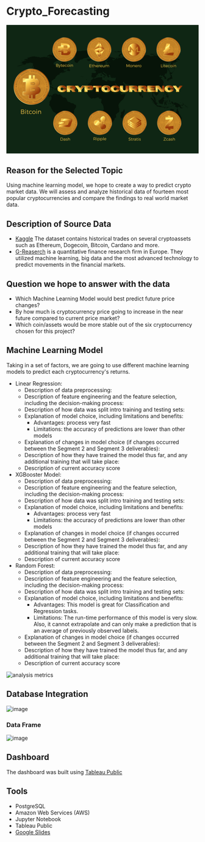 # Crypto_Forecasting
![](Images/cryptocurrency-6791069_1280.png)

## Reason for the Selected Topic
Using machine learning model, we hope to create a way to predict crypto market data. We will assess and analyze historical data of fourteen most popular cryptocurrencies and compare the findings to real world market data.

## Description of Source Data
- [Kaggle](https://www.kaggle.com/competitions/g-research-crypto-forecasting/data) The dataset contains historical trades on several cryptoassets such as Ethereum, Dogecoin, Bitcoin, Cardano and more.
- [G-Reaserch](https://www.gresearch.co.uk/) is a quantitative finance research firm in Europe. They utilized machine learning, big data and the most advanced technology to predict movements in the financial markets.

## Question we hope to answer with the data
- Which Machine Learning Model would best predict future price changes?
- By how much is cryptocurrency price going to increase in the near future compared to current price market?
- Which coin/assets would be more stable out of the six cryptocurrency chosen for this project?


## Machine Learning Model 
Taking in a set of factors, we are going to use different machine learning models to predict each cryptocurrency's returns. 
- Linear Regression:
	- Description of data preprocessing:
	- Description of feature engineering and the feature selection, including the decision-making process:
	- Description of how data was split intro training and testing sets:
	- Explanation of model choice, including limitations and benefits:
		- Advantages: process very fast
		- Limitations: the accuracy of predictions are lower than other models
	- Explanation of changes in model choice (if changes occurred between the Segment 2 and Segment 3 deliverables):
	- Description of how they have trained the model thus far, and any additional training that will take place:
	- Description of current accuracy score
- XGBooster Model:
	- Description of data preprocessing:
	- Description of feature engineering and the feature selection, including the decision-making process:
	- Description of how data was split intro training and testing sets:
	- Explanation of model choice, including limitations and benefits:
		- Advantages: process very fast
		- Limitations: the accuracy of predictions are lower than other models
	- Explanation of changes in model choice (if changes occurred between the Segment 2 and Segment 3 deliverables):
	- Description of how they have trained the model thus far, and any additional training that will take place:
	- Description of current accuracy score
- Random Forest:
	- Description of data preprocessing:
	- Description of feature engineering and the feature selection, including the decision-making process:
	- Description of how data was split intro training and testing sets:
	- Explanation of model choice, including limitations and benefits:
		- Advantages: This model is great for Classification and Regression tasks.
		- Limitations: The run-time performance of this model is very slow. Also, it cannot extrapolate and can only make a prediction that is an average of previously observed labels. 
	- Explanation of changes in model choice (if changes occurred between the Segment 2 and Segment 3 deliverables):
	- Description of how they have trained the model thus far, and any additional training that will take place:
	- Description of current accuracy score
	
![analysis metrics](https://user-images.githubusercontent.com/107179765/197721081-94517e80-0406-445b-be75-dadd195f5fb7.png)

## Database Integration
![image](https://user-images.githubusercontent.com/106962921/198487660-16bba9ea-5c3b-4739-bfbc-bb05ca4a1870.png)

### Data Frame
![image](https://user-images.githubusercontent.com/106962921/198488757-9adccb79-8396-4045-a616-59cd39016f88.png)

## Dashboard
The dashboard was built using [Tableau Public](https://public.tableau.com/views/Crypto-Forcasting/Sheet2?:language=en-US&:display_count=n&:origin=viz_share_link)

## Tools
- PostgreSQL
- Amazon Web Services (AWS)
- Jupyter Notebook
- Tableau Public
- [Google Slides](https://docs.google.com/presentation/d/1R3Lg4sMtYCmoqtfwwtoq2NXgn566m73cyllYO-bAe2E/edit#slide=id.g17bf7b93144_0_70)

